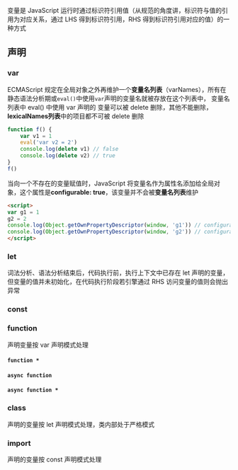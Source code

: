 变量是 JavaScript 运行时通过标识符引用值（从规范的角度讲，标识符与值的引用为对应关系，通过 LHS 得到标识符引用，RHS 得到标识符引用对应的值）的一种方式

## 声明

### var


ECMAScript 规定在全局对象之外再维护一个**变量名列表**（varNames），所有在静态语法分析期或`eval()`中使用`var`声明的变量名就被存放在这个列表中，
变量名列表中 eval() 中使用 var 声明的 变量可以被 delete 删除，其他不能删除，**lexicalNames列表**中的项目都不可被 delete 删除
```js
function f() {
	var v1 = 1
	eval('var v2 = 2')
	console.log(delete v1) // false
	console.log(delete v2) // true
}
f()
```
当向一个不存在的变量赋值时，JavaScript 将变量名作为属性名添加给全局对象，这个属性是**configurable: true**，该变量并不会被**变量名列表**维护
```html
<script>
var g1 = 1
g2 = 2
console.log(Object.getOwnPropertyDescriptor(window, 'g1')) // configurable: false
console.log(Object.getOwnPropertyDescriptor(window, 'g2')) // configurable: true
</script>
```

### let
词法分析、语法分析结束后，代码执行前，执行上下文中已存在 let 声明的变量，但变量的值并未初始化，在代码执行阶段若引擎通过 RHS 访问变量的值则会抛出异常

### const


### function
声明变量按 var 声明模式处理


#### `function *`


#### `async function`


#### `async function *`


### class
声明的变量按 let 声明模式处理，类内部处于严格模式

### import
声明的变量按 const 声明模式处理